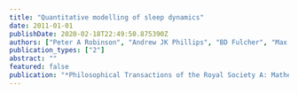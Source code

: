 ```yaml
---
title: "Quantitative modelling of sleep dynamics"
date: 2011-01-01
publishDate: 2020-02-18T22:49:50.875390Z
authors: ["Peter A Robinson", "Andrew JK Phillips", "BD Fulcher", "Max Puckeridge", "James A Roberts"]
publication_types: ["2"]
abstract: ""
featured: false
publication: "*Philosophical Transactions of the Royal Society A: Mathematical, Physical and Engineering Sciences*"
---
```


